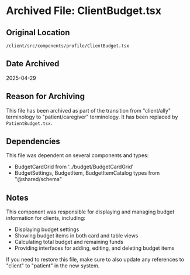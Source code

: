 # Archived File: ClientBudget.tsx

## Original Location
`/client/src/components/profile/ClientBudget.tsx`

## Date Archived
2025-04-29

## Reason for Archiving
This file has been archived as part of the transition from "client/ally" terminology to "patient/caregiver" terminology. It has been replaced by `PatientBudget.tsx`.

## Dependencies
This file was dependent on several components and types:
- BudgetCardGrid from '../budget/BudgetCardGrid'
- BudgetSettings, BudgetItem, BudgetItemCatalog types from "@shared/schema"

## Notes
This component was responsible for displaying and managing budget information for clients, including:
- Displaying budget settings
- Showing budget items in both card and table views
- Calculating total budget and remaining funds
- Providing interfaces for adding, editing, and deleting budget items

If you need to restore this file, make sure to also update any references to "client" to "patient" in the new system.

